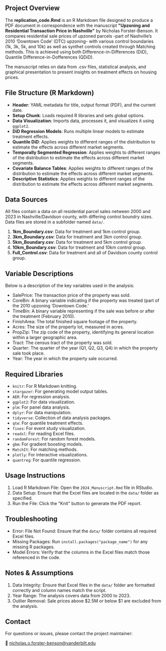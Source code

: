 ## **Project Overview** 

The **replication_code.Rmd** is an R Markdown file designed to produce a PDF document in correspondence with the manuscript **"Upzoning and Residential Transaction Price in Nashville"** by Nicholas Forster-Benson. It compares residential sale prices of upzoned parcels -part of Nashville’s 2010 ‘Downtown Code’ (DTC) upzoning- with various control boundaries (1k, 3k, 5k, and 10k) as well as synthet controls created through Matching methods. This is achieved using both Difference-in-Differences (DiD), Quantile Difference-in-Dofferences (QDiD).

The manuscript relies on data from .csv files, statistical analysis, and graphical presentation to present insights on treatment effects on housing prices.

 
## **File Structure (R Markdown)**

  - **Header**: YAML metadata for title, output format (PDF), and the current date.
  - **Setup Chunk**: Loads required R libraries and sets global options.
  - **Data Visualization**: Imports data, processes it, and visualizes it using `ggplot2`.
  - **DiD Regression Models**: Runs multiple linear models to estimate treatment effects.
  - **Quantile DiD**: Applies weights to different ranges of the distribution to estimate the effects across different market segments.
  - **Temporally Segmented Regression**: Applies weights to different ranges of the distribution to estimate the effects across different market segments.
  - **Covariate Balance Tables**: Applies weights to different ranges of the distribution to estimate the effects across different market segments.
  - **Descriptive Statistics**: Applies weights to different ranges of the distribution to estimate the effects across different market segments.


 ## **Data Sources**

All files contain a data on all residential parcel sales netween 2000 and 2023 in Nashville/Davidson county, with differing control boundry sizes. Data files are stored in a subfolder named `data/`.

 1. **1km_Boundary.csv**: Data for treatment and 1km control group.
 2. **3km_Boundary.csv**: Data for treatment and 3km control group.
 3. **5km_Boundary.csv**: Data for treatment and 5km control group.
 4. **10km_Boundary.csv**: Data for treatment and 10km control group.
 5. **Full_Control.csv**: Data for treatment and all of Davidson county control group.






## **Variable Descriptions**
 
 Below is a description of the key variables used in the analysis:
 
 -	SalePrice: The transaction price of the property was sold.
 -	CoreBin: A binary variable indicating if the property was treated (part of the 2010 upzoning ‘Downtown Code.’
 -	TimeBin: A binary variable representing if the sale was before or after the treatment (February 2010).
 - FinishArea: The total finished square footage of the property.
 -	Acres: The size of the property lot, measured in acres.
 -	PropZip: The zip code of the property, identifying its general location within a larger geographic area.
 -	Tract: The census tract of the property was sold.
 -	Quarter: The quarter of the year (Q1, Q2, Q3, Q4) in which the property sale took place.
 - Year: The year in which the property sale occurred.
 
## **Required Libraries**

 - `knitr`: For R Markdown knitting.
 - `stargazer`: For generating model output tables.
 - `AER`: For regression analysis.
 - `ggplot2`: For data visualization.
 - `plm`: For panel data analysis.
 - `dplyr`: For data manipulation.
 - `tidyverse`: Collection of data analysis packages.
 - `qte`: For quantile treatment effects.
 - `fixes`: For event study visualization. 
 - `readxl`: For reading Excel files.
 - `randomForest`: For random forest models.
 - `gbm`: For gradient boosting models.
 - `MatchIt`: For matching methods.
 - `plotly`: For interactive visualizations.
 - `quantreg`: For quantile regression.


## **Usage Instructions**
 
 1. Load R Markdown File: Open the `2024_Manuscript.Rmd` file in RStudio.
 2. Data Setup: Ensure that the Excel files are located in the `data/` folder as specified.
 3. Run the File: Click the "Knit" button to generate the PDF report.
  
## **Troubleshooting**

 - Error: File Not Found: Ensure that the `data/` folder contains all required Excel files.
 - Missing Packages: Run `install.packages("package_name")` for any missing R packages.
 - Model Errors: Verify that the columns in the Excel files match those referenced in the code.
  
## **Notes & Assumptions**

 1. Data Integrity: Ensure that Excel files in the `data/` folder are formatted correctly and column names match the script.
 2. Year Range: The analysis covers data from 2000 to 2023.
 3. Outlier Removal: Sale prices above $2.5M or below $1 are excluded from the analysis.
 

## **Contact**

For questions or issues, please contact the project maintainer:
       <p>📧 <a href="mailto:nicholas.o.forster-benson@vanderbilt.edu">nicholas.o.forster-benson@vanderbilt.edu</a></p>

















